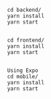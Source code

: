 
    cd backend/
    yarn install 
    yarn start


    cd frontend/
    yarn install
    yarn start
    

    Using Expo
    cd mobile/
    yarn install
    yarn start
